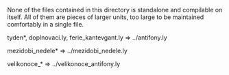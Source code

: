 None of the files contained in this directory is standalone
and compilable on itself. All of them are pieces of larger units,
too large to be maintained comfortably in a single file.

  tyden*, doplnovaci.ly, ferie_kantevgant.ly => ../antifony.ly

  mezidobi_nedele* => ../mezidobi_nedele.ly

  velikonoce_* => ../velikonoce_antifony.ly
